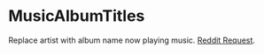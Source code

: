MusicAlbumTitles
=================

 Replace artist with album name now playing music. [Reddit Request](https://www.reddit.com/r/jailbreak/comments/j3dmpb/request_tweak_that_replaces_artist_name_with/).
